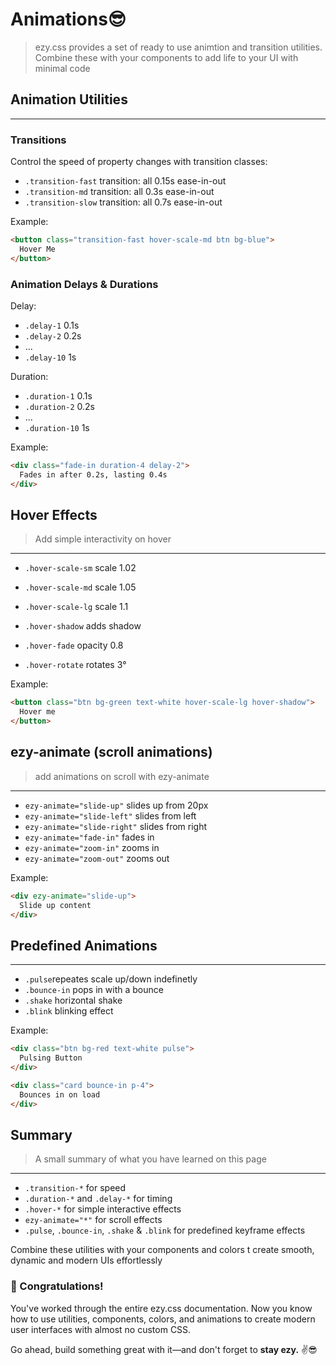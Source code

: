 # Animations😎

> ezy.css provides a set of ready to use animtion and transition utilities. Combine these with your components to add life to your UI with minimal code

## Animation Utilities

---

### Transitions

Control the speed of property changes with transition classes:

- `.transition-fast` transition: all 0.15s ease-in-out
- `.transition-md` transition: all 0.3s ease-in-out
- `.transition-slow` transition: all 0.7s ease-in-out

Example:

```html
<button class="transition-fast hover-scale-md btn bg-blue">
  Hover Me
</button>
```

### Animation Delays & Durations

Delay:

- `.delay-1` 0.1s
- `.delay-2` 0.2s
- ...
- `.delay-10` 1s

Duration:

- `.duration-1` 0.1s
- `.duration-2` 0.2s
- ...
- `.duration-10` 1s

Example:

```html
<div class="fade-in duration-4 delay-2">
  Fades in after 0.2s, lasting 0.4s
</div>
```

## Hover Effects

> Add simple interactivity on hover

---

- `.hover-scale-sm` scale 1.02
- `.hover-scale-md` scale 1.05
- `.hover-scale-lg` scale 1.1

- `.hover-shadow` adds shadow
- `.hover-fade` opacity 0.8
- `.hover-rotate` rotates 3°

Example:

```html
<button class="btn bg-green text-white hover-scale-lg hover-shadow">
  Hover me
</button>
```

## ezy-animate (scroll animations)

> add animations on scroll with ezy-animate

---

- `ezy-animate="slide-up"` slides up from 20px
- `ezy-animate="slide-left"` slides from left
- `ezy-animate="slide-right"` slides from right
- `ezy-animate="fade-in"` fades in
- `ezy-animate="zoom-in"` zooms in
- `ezy-animate="zoom-out"` zooms out

Example:

```html
<div ezy-animate="slide-up">
  Slide up content
</div>
```

## Predefined Animations

---

- `.pulse`repeates scale up/down indefinetly
- `.bounce-in` pops in with a bounce
- `.shake` horizontal shake
- `.blink` blinking effect

Example:

```html
<div class="btn bg-red text-white pulse">
  Pulsing Button
</div>

<div class="card bounce-in p-4">
  Bounces in on load
</div>
```

## Summary

> A small summary of what you have learned on this page

---

- `.transition-*` for speed
- `.duration-*` and `.delay-*` for timing
- `.hover-*` for simple interactive effects
- `ezy-animate="*"` for scroll effects
- `.pulse`, `.bounce-in`, `.shake` & `.blink` for predefined keyframe effects

Combine these utilities with your components and colors t create smooth, dynamic and modern UIs effortlessly

### 🎉 Congratulations!

You've worked through the entire ezy.css documentation.
Now you know how to use utilities, components, colors, and animations to create modern user interfaces with almost no custom CSS.

Go ahead, build something great with it—and don't forget to **stay ezy.** ✌️😎